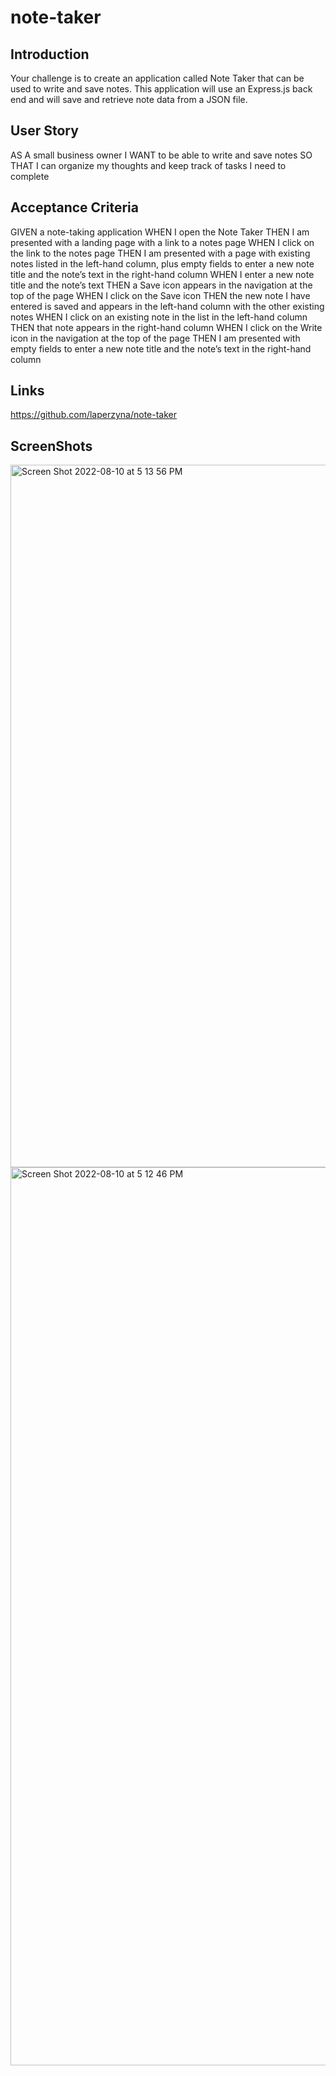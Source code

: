 # note-taker

## Introduction
Your challenge is to create an application called Note Taker that can be used to write and save notes. This application will use an Express.js back end and will save and retrieve note data from a JSON file.

## User Story
AS A small business owner
I WANT to be able to write and save notes
SO THAT I can organize my thoughts and keep track of tasks I need to complete

## Acceptance Criteria
GIVEN a note-taking application
WHEN I open the Note Taker
THEN I am presented with a landing page with a link to a notes page
WHEN I click on the link to the notes page
THEN I am presented with a page with existing notes listed in the left-hand column, plus empty fields to enter a new note title and the note’s text in the right-hand column
WHEN I enter a new note title and the note’s text
THEN a Save icon appears in the navigation at the top of the page
WHEN I click on the Save icon
THEN the new note I have entered is saved and appears in the left-hand column with the other existing notes
WHEN I click on an existing note in the list in the left-hand column
THEN that note appears in the right-hand column
WHEN I click on the Write icon in the navigation at the top of the page
THEN I am presented with empty fields to enter a new note title and the note’s text in the right-hand column

## Links
https://github.com/laperzyna/note-taker

## ScreenShots
<img width="1124" alt="Screen Shot 2022-08-10 at 5 13 56 PM" src="https://user-images.githubusercontent.com/90733086/184044211-9c61287d-6a72-4d03-b2ec-a4bf2318fa00.png">
<img width="1437" alt="Screen Shot 2022-08-10 at 5 12 46 PM" src="https://user-images.githubusercontent.com/90733086/184044251-c65658f2-6a05-4565-b20b-856ee5f2432b.png">
